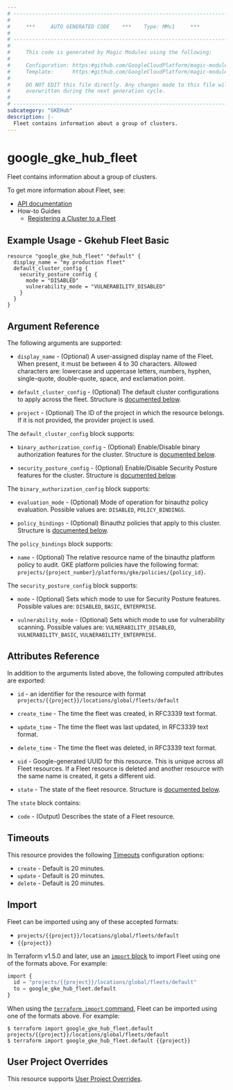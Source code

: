 ```yaml
---
# ----------------------------------------------------------------------------
#
#     ***     AUTO GENERATED CODE    ***    Type: MMv1     ***
#
# ----------------------------------------------------------------------------
#
#     This code is generated by Magic Modules using the following:
#
#     Configuration: https:#github.com/GoogleCloudPlatform/magic-modules/tree/main/mmv1/products/gkehub2/Fleet.yaml
#     Template:      https:#github.com/GoogleCloudPlatform/magic-modules/tree/main/mmv1/templates/terraform/resource.html.markdown.tmpl
#
#     DO NOT EDIT this file directly. Any changes made to this file will be
#     overwritten during the next generation cycle.
#
# ----------------------------------------------------------------------------
subcategory: "GKEHub"
description: |-
  Fleet contains information about a group of clusters.
---
```


# google_gke_hub_fleet

Fleet contains information about a group of clusters.


To get more information about Fleet, see:

* [API documentation](https://cloud.google.com/anthos/multicluster-management/reference/rest/v1/projects.locations.fleets)
* How-to Guides
    * [Registering a Cluster to a Fleet](https://cloud.google.com/anthos/multicluster-management/connect/registering-a-cluster#register_cluster)

## Example Usage - Gkehub Fleet Basic


```hcl
resource "google_gke_hub_fleet" "default" {
  display_name = "my production fleet"
  default_cluster_config {
    security_posture_config {
      mode = "DISABLED"
      vulnerability_mode = "VULNERABILITY_DISABLED"
    }
  }
}
```

## Argument Reference

The following arguments are supported:



* `display_name` -
  (Optional)
  A user-assigned display name of the Fleet. When present, it must be between 4 to 30 characters.
  Allowed characters are: lowercase and uppercase letters, numbers, hyphen, single-quote, double-quote, space, and exclamation point.

* `default_cluster_config` -
  (Optional)
  The default cluster configurations to apply across the fleet.
  Structure is [documented below](#nested_default_cluster_config).

* `project` - (Optional) The ID of the project in which the resource belongs.
    If it is not provided, the provider project is used.



<a name="nested_default_cluster_config"></a>The `default_cluster_config` block supports:

* `binary_authorization_config` -
  (Optional)
  Enable/Disable binary authorization features for the cluster.
  Structure is [documented below](#nested_default_cluster_config_binary_authorization_config).

* `security_posture_config` -
  (Optional)
  Enable/Disable Security Posture features for the cluster.
  Structure is [documented below](#nested_default_cluster_config_security_posture_config).


<a name="nested_default_cluster_config_binary_authorization_config"></a>The `binary_authorization_config` block supports:

* `evaluation_mode` -
  (Optional)
  Mode of operation for binauthz policy evaluation.
  Possible values are: `DISABLED`, `POLICY_BINDINGS`.

* `policy_bindings` -
  (Optional)
  Binauthz policies that apply to this cluster.
  Structure is [documented below](#nested_default_cluster_config_binary_authorization_config_policy_bindings).


<a name="nested_default_cluster_config_binary_authorization_config_policy_bindings"></a>The `policy_bindings` block supports:

* `name` -
  (Optional)
  The relative resource name of the binauthz platform policy to audit. GKE
  platform policies have the following format:
  `projects/{project_number}/platforms/gke/policies/{policy_id}`.

<a name="nested_default_cluster_config_security_posture_config"></a>The `security_posture_config` block supports:

* `mode` -
  (Optional)
  Sets which mode to use for Security Posture features.
  Possible values are: `DISABLED`, `BASIC`, `ENTERPRISE`.

* `vulnerability_mode` -
  (Optional)
  Sets which mode to use for vulnerability scanning.
  Possible values are: `VULNERABILITY_DISABLED`, `VULNERABILITY_BASIC`, `VULNERABILITY_ENTERPRISE`.

## Attributes Reference

In addition to the arguments listed above, the following computed attributes are exported:

* `id` - an identifier for the resource with format `projects/{{project}}/locations/global/fleets/default`

* `create_time` -
  The time the fleet was created, in RFC3339 text format.

* `update_time` -
  The time the fleet was last updated, in RFC3339 text format.

* `delete_time` -
  The time the fleet was deleted, in RFC3339 text format.

* `uid` -
  Google-generated UUID for this resource. This is unique across all
  Fleet resources. If a Fleet resource is deleted and another
  resource with the same name is created, it gets a different uid.

* `state` -
  The state of the fleet resource.
  Structure is [documented below](#nested_state).


<a name="nested_state"></a>The `state` block contains:

* `code` -
  (Output)
  Describes the state of a Fleet resource.

## Timeouts

This resource provides the following
[Timeouts](https://developer.hashicorp.com/terraform/plugin/sdkv2/resources/retries-and-customizable-timeouts) configuration options:

- `create` - Default is 20 minutes.
- `update` - Default is 20 minutes.
- `delete` - Default is 20 minutes.

## Import


Fleet can be imported using any of these accepted formats:

* `projects/{{project}}/locations/global/fleets/default`
* `{{project}}`


In Terraform v1.5.0 and later, use an [`import` block](https://developer.hashicorp.com/terraform/language/import) to import Fleet using one of the formats above. For example:

```tf
import {
  id = "projects/{{project}}/locations/global/fleets/default"
  to = google_gke_hub_fleet.default
}
```

When using the [`terraform import` command](https://developer.hashicorp.com/terraform/cli/commands/import), Fleet can be imported using one of the formats above. For example:

```
$ terraform import google_gke_hub_fleet.default projects/{{project}}/locations/global/fleets/default
$ terraform import google_gke_hub_fleet.default {{project}}
```

## User Project Overrides

This resource supports [User Project Overrides](https://registry.terraform.io/providers/hashicorp/google/latest/docs/guides/provider_reference#user_project_override).
